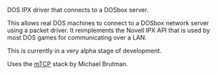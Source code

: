 DOS IPX driver that connects to a DOSbox server.

This allows real DOS machines to connect to a DOSbox network server using
a packet driver. It reimplements the Novell IPX API that is used by most
DOS games for communicating over a LAN.

This is currently in a very alpha stage of development.

Uses the [mTCP](http://www.brutman.com/mTCP/) stack by Michael Brutman.

